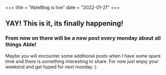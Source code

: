 +++
title = "AbleBlog is live"
date = "2022-01-21"
+++

## YAY! This is it, its finally happening!

### From now on there will be a new post every monday about all things Able!

Maybe you will encounter some additional posts when I have some spare time and there is something interesting to share.
For now just enjoy your weekend and get hyped for next monday :)